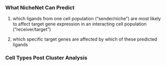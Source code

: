 

<h3>What NicheNet Can Predict</h3>

1) which ligands from one cell population (“sender/niche”) are most likely to affect target gene expression in an interacting cell population (“receiver/target”)

2) which specific target genes are affected by which of these predicted ligands


<h3>Cell Types Post Cluster Analysis</h3>


[](https://github.com/knightsUCF/SingleCellAnalysis/blob/main/images/cell%20types.png)


